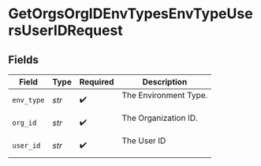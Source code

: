 # GetOrgsOrgIDEnvTypesEnvTypeUsersUserIDRequest


## Fields

| Field                   | Type                    | Required                | Description             |
| ----------------------- | ----------------------- | ----------------------- | ----------------------- |
| `env_type`              | *str*                   | :heavy_check_mark:      | The Environment Type.<br/><br/> |
| `org_id`                | *str*                   | :heavy_check_mark:      | The Organization ID.<br/><br/> |
| `user_id`               | *str*                   | :heavy_check_mark:      | The User ID<br/><br/>   |